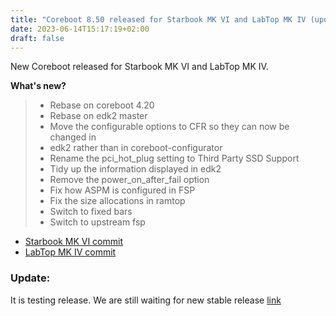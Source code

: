 ```yaml
---
title: "Coreboot 8.50 released for Starbook MK VI and LabTop MK IV (update: it is testing)"
date: 2023-06-14T15:17:19+02:00
draft: false
---
```


New Coreboot released for Starbook MK VI and LabTop MK IV.

**What's new?**

> - Rebase on coreboot 4.20
> - Rebase on edk2 master
> - Move the configurable options to CFR so they can now be changed in
> - edk2 rather than in coreboot-configurator
> - Rename the pci_hot_plug setting to Third Party SSD Support
> - Tidy up the information displayed in edk2
> - Remove the power_on_after_fail option
> - Fix how ASPM is configured in FSP
> - Fix the size allocations in ramtop
> - Switch to fixed bars
> - Switch to upstream fsp

- [Starbook MK VI commit](https://github.com/StarLabsLtd/firmware/commit/4db902c7a0414b33e97e7001bfd89eaa529d3596)
- [LabTop MK IV commit](https://github.com/StarLabsLtd/firmware/commit/f5ad9ff8c88a5c5d4968fc582133b244e01b68ae)


### Update:

It is testing release. We are still waiting for new stable release [link](https://fwupd.org/lvfs/devices/com.starlabs.B6-I.coreboot#8d00a10413ee4f4ef1ba5e59f0340fec)